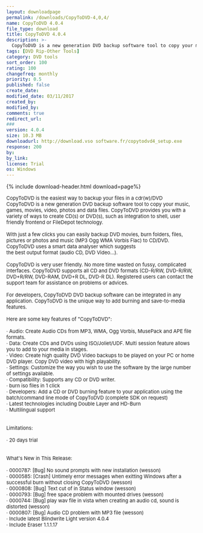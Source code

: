 ```yaml
---
layout: downloadpage
permalink: /downloads/CopyToDVD-4,0,4/
name: CopyToDVD 4.0.4
file_type: download
title: CopyToDVD 4.0.4
description: >-
  CopyToDVD is a new generation DVD backup software tool to copy your music, games, movies, video, photos and data files. CopyToDVD provides you with a variety of ways to create CD(s) or DVD(s), such as integration to shell, user friendly frontend
tags: [DVD Rip-Other Tools]
category: DVD tools
sort_order: 100
rating: 100
changefreq: monthly
priority: 0.5
published: false
create_date:
modified_date: 03/11/2017
created_by:
modified_by:
comments: true
redirect_url:
###
version: 4.0.4
size: 10.3 MB
downloadurl: http://download.vso software.fr/copytodvd4_setup.exe
response: 200
by:
by_link:
license: Trial
os: Windows
---
```


{% include download-header.html download=page%}

<p style="fix-download-text !important">
<p><font size="2">CopyToDVD is the easiest way to backup your files in a cdr(w)/DVD <br />
CopyToDVD is a new generation DVD backup software tool to copy your music, games, movies, video, photos and data files. CopyToDVD provides you with a variety of ways to create CD(s) or DVD(s), such as integration to shell, user friendly frontend or FileDepot technology. <br />
<br />
With just a few clicks you can easily backup DVD movies, burn folders, files, pictures or photos and music (MP3 Ogg WMA Vorbis Flac) to CD/DVD. CopyToDVD uses a smart data analyser which suggests <br />
the best output format (audio CD, DVD Video...). <br />
<br />
CopyToDVD is very user friendly. No more time wasted on fussy, complicated interfaces. CopyToDVD supports all CD and DVD formats (CD-R/RW, DVD-R/RW, DVD+R/RW, DVD-RAM, DVD+R DL, DVD-R DL). Registered users can contact the support team for assistance on problems or advices. <br />
<br />
For developers, CopyToDVD DVD backup software can be integrated in any application. CopyToDVD is the unique way to add burning and save-to-media features. <br />
<br />
Here are some key features of "CopyToDVD": <br />
<br />
· Audio: Create Audio CDs from MP3, WMA, Ogg Vorbis, MusePack and APE file formats. <br />
· Data: Create CDs and DVDs using ISO/Joliet/UDF. Multi session feature allows you to add to your media in stages. <br />
· Video: Create high quality DVD Video backups to be played on your PC or home DVD player. Copy DVD video with high playability. <br />
· Settings: Customize the way you wish to use the software by the large number of settings available. <br />
· Compatibility: Supports any CD or DVD writer. <br />
· burn iso files in 1 click <br />
· Developers: Add a CD or DVD burning feature to your application using the batch/command line mode of CopyToDVD (complete SDK on request) <br />
· Latest technologies including Double Layer and HD-Burn <br />
· Multilingual support <br />
<br />
<br />
Limitations: <br />
<br />
· 20 days trial <br />
<br />
<br />
What's New in This Release: <br />
<br />
· 0000787: [Bug] No sound prompts with new installation (wesson) <br />
· 0000585: [Crash] Untimely error messages when exitting Windows after a successful burn without closing CopyToDVD (wesson) <br />
· 0000808: [Bug] Text cut of in Status window (wesson) <br />
· 0000793: [Bug] free space problem with mounted drives (wesson) <br />
· 0000744: [Bug] play wav file in vista when creating an audio cd, sound is distorted (wesson) <br />
· 0000807: [Bug] Audio CD problem with MP3 file (wesson) <br />
· Include latest Blindwrite Light version 4.0.4 <br />
· Include Eraser 1.1.1.17</font></p></p>
